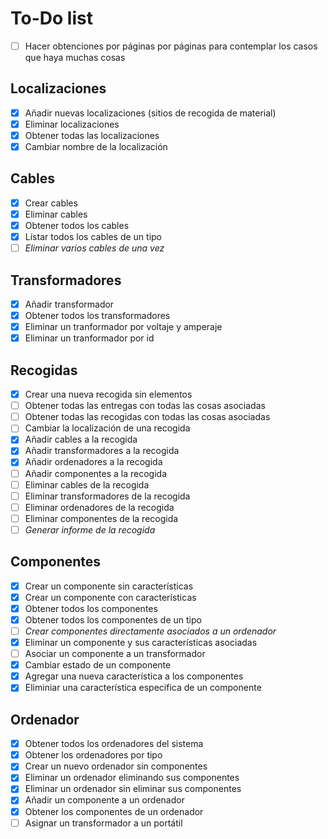 # To-Do list

- [ ] Hacer obtenciones por páginas por páginas para contemplar los casos que haya muchas cosas

## Localizaciones

- [x] Añadir nuevas localizaciones (sitios de recogida de material)
- [x] Eliminar localizaciones
- [x] Obtener todas las localizaciones
- [x] Cambiar nombre de la localización

## Cables

- [x] Crear cables
- [x] Eliminar cables
- [x] Obtener todos los cables
- [x] Listar todos los cables de un tipo
- [ ] *Eliminar varios cables de una vez*

## Transformadores
- [x] Añadir transformador
- [x] Obtener todos los transformadores
- [x] Eliminar un tranformador por voltaje y amperaje
- [x] Eliminar un tranformador por id

## Recogidas
- [x] Crear una nueva recogida sin elementos
- [ ] Obtener todas las entregas con todas las cosas asociadas
- [ ] Obtener todas las recogidas con todas las cosas asociadas
- [ ] Cambiar la localización de una recogida
- [x] Añadir cables a la recogida
- [x] Añadir transformadores a la recogida
- [x] Añadir ordenadores a la recogida
- [ ] Añadir componentes a la recogida
- [ ] Eliminar cables de la recogida
- [ ] Eliminar transformadores de la recogida
- [ ] Eliminar ordenadores de la recogida
- [ ] Eliminar componentes de la recogida
- [ ] *Generar informe de la recogida*

## Componentes
- [x] Crear un componente sin características
- [x] Crear un componente con características
- [x] Obtener todos los componentes
- [x] Obtener todos los componentes de un tipo
- [ ] *Crear componentes directamente asociados a un ordenador*
- [x] Eliminar un componente y sus características asociadas
- [ ] Asociar un componente a un transformador
- [x] Cambiar estado de un componente
- [x] Agregar una nueva característica a los componentes
- [x] Eliminiar una característica especifica de un componente

## Ordenador
- [x] Obtener todos los ordenadores del sistema
- [x] Obtener los ordenadores por tipo
- [x] Crear un nuevo ordenador sin componentes 
- [x] Eliminar un ordenador eliminando sus componentes
- [x] Eliminar un ordenador sin eliminar sus componentes
- [x] Añadir un componente a un ordenador
- [x] Obtener los componentes de un ordenador
- [ ] Asignar un transformador a un portátil